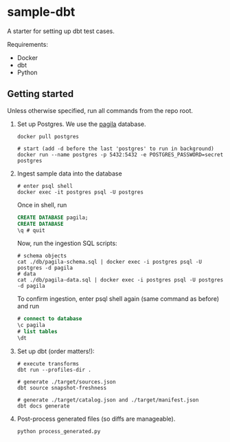 # sample-dbt

A starter for setting up dbt test cases.

Requirements:

- Docker
- dbt
- Python

## Getting started

Unless otherwise specified, run all commands from the repo root.

1. Set up Postgres. We use the [pagila](https://github.com/devrimgunduz/pagila) database.

   ```shell
   docker pull postgres

   # start (add -d before the last 'postgres' to run in background)
   docker run --name postgres -p 5432:5432 -e POSTGRES_PASSWORD=secret postgres
   ```

2. Ingest sample data into the database

   ```shell
   # enter psql shell
   docker exec -it postgres psql -U postgres
   ```

   Once in shell, run

   ```sql
   CREATE DATABASE pagila;
   CREATE DATABASE
   \q # quit
   ```

   Now, run the ingestion SQL scripts:

   ```shell
   # schema objects
   cat ./db/pagila-schema.sql | docker exec -i postgres psql -U postgres -d pagila
   # data
   cat ./db/pagila-data.sql | docker exec -i postgres psql -U postgres -d pagila
   ```

   To confirm ingestion, enter psql shell again (same command as before) and run

   ```sql
   # connect to database
   \c pagila
   # list tables
   \dt
   ```

3. Set up dbt (order matters!):

   ```shell
   # execute transforms
   dbt run --profiles-dir .

   # generate ./target/sources.json
   dbt source snapshot-freshness

   # generate ./target/catalog.json and ./target/manifest.json
   dbt docs generate
   ```

4. Post-process generated files (so diffs are manageable).

   ```shell
   python process_generated.py
   ```
